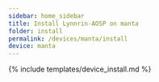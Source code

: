```yaml
---
sidebar: home_sidebar
title: Install Lynnrin-AOSP on manta
folder: install
permalink: /devices/manta/install
device: manta
---
```

{% include templates/device_install.md %}
